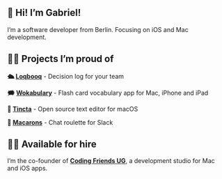 ## 👋 Hi! I’m Gabriel!

I’m a software developer from Berlin. Focusing on iOS and Mac development.

## 👨‍🔬 Projects I’m proud of

**🛳 [Loqbooq](https://loqbooq.app)** - Decision log for your team

**🗯 [Wokabulary](https://wokabulary.com)** - Flash card vocabulary app for Mac, iPhone and iPad

**🐙 [Tincta](https://codingfriends.github.io/Tincta)** - Open source text editor for macOS

**🧁 [Macarons](https://macarons-roulette.app)** - Chat roulette for Slack



## 👨‍🏭 Available for hire

I’m the co-founder of **[Coding Friends UG](https://coding-friends.com)**, a development studio for Mac and iOS apps.  



